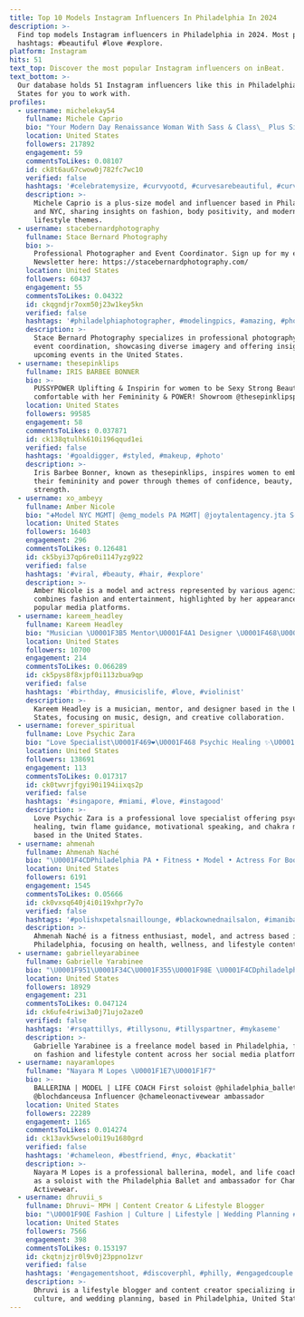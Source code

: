 ```yaml
---
title: Top 10 Models Instagram Influencers In Philadelphia In 2024
description: >-
  Find top models Instagram influencers in Philadelphia in 2024. Most popular
  hashtags: #beautiful #love #explore.
platform: Instagram
hits: 51
text_top: Discover the most popular Instagram influencers on inBeat.
text_bottom: >-
  Our database holds 51 Instagram influencers like this in Philadelphia, United
  States for you to work with.
profiles:
  - username: michelekay54
    fullname: Michele Caprio
    bio: "Your Modern Day Renaissance Woman With Sass & Class\_ Plus Size Model Philadelphia/NYC #amazoninfluencer (⬇️ Link)"
    location: United States
    followers: 217892
    engagement: 59
    commentsToLikes: 0.08107
    id: ck8t6au67cwow0j782fc7wc10
    verified: false
    hashtags: '#celebratemysize, #curvyootd, #curvesarebeautiful, #curvysensedoll'
    description: >-
      Michele Caprio is a plus-size model and influencer based in Philadelphia
      and NYC, sharing insights on fashion, body positivity, and modern
      lifestyle themes.
  - username: stacebernardphotography
    fullname: Stace Bernard Photography
    bio: >-
      Professional Photographer and Event Coordinator. Sign up for my events
      Newsletter here: https://stacebernardphotography.com/
    location: United States
    followers: 60437
    engagement: 55
    commentsToLikes: 0.04322
    id: ckqgndjr7oxm50j23w1key5kn
    verified: false
    hashtags: '#philadelphiaphotographer, #modelingpics, #amazing, #photography'
    description: >-
      Stace Bernard Photography specializes in professional photography and
      event coordination, showcasing diverse imagery and offering insights into
      upcoming events in the United States.
  - username: thesepinklips
    fullname: IRIS BARBEE BONNER
    bio: >-
      PUSSYPOWER Uplifting & Inspirin for women to be Sexy Strong Beautiful &
      comfortable with her Femininity & POWER! Showroom @thesepinklipspgarden
    location: United States
    followers: 99585
    engagement: 58
    commentsToLikes: 0.037871
    id: ck138qtulhk610i196qqud1ei
    verified: false
    hashtags: '#goaldigger, #styled, #makeup, #photo'
    description: >-
      Iris Barbee Bonner, known as thesepinklips, inspires women to embrace
      their femininity and power through themes of confidence, beauty, and
      strength.
  - username: xo_ambeyy
    fullname: Amber Nicole
    bio: "➕Model NYC MGMT| @emg_models PA MGMT| @joytalentagency.jta Seen on @theellenshow \U0001F4F0 News for @cbs_philly \U0001F3A4\U0001F451Founder Of @ambernicoletv \U0001F3AC Actress"
    location: United States
    followers: 16403
    engagement: 296
    commentsToLikes: 0.126481
    id: ck5byi37qp6re0i1147yzg922
    verified: false
    hashtags: '#viral, #beauty, #hair, #explore'
    description: >-
      Amber Nicole is a model and actress represented by various agencies. She
      combines fashion and entertainment, highlighted by her appearances on
      popular media platforms.
  - username: kareem_headley
    fullname: Kareem Headley
    bio: "Musician \U0001F3B5 Mentor\U0001F4A1 Designer \U0001F468\U0001F3FD‍\U0001F3A8 @jamnewyork @perfectsocietynyc @lovecustomdrums @tonum.cymbals @diemondstar"
    location: United States
    followers: 10700
    engagement: 214
    commentsToLikes: 0.066289
    id: ck5pys8f8xjpf0i113zbua9qp
    verified: false
    hashtags: '#birthday, #musicislife, #love, #violinist'
    description: >-
      Kareem Headley is a musician, mentor, and designer based in the United
      States, focusing on music, design, and creative collaboration.
  - username: forever_spiritual
    fullname: Love Psychic Zara
    bio: "Love Specialist\U0001F469‍❤️‍\U0001F468 Psychic Healing ✨\U0001F31E⭐️ Twin Flame Guide\U0001F525 Motivational Speaker \U0001F50A Wiccan Caster \U0001FA84 Chakra Master \U0001F4AB\U0001F9D8\U0001F3FB‍♀️ Dm to book! $55.00 Usd"
    location: United States
    followers: 138691
    engagement: 113
    commentsToLikes: 0.017317
    id: ck0twvrjfgyi90i194iixqs2p
    verified: false
    hashtags: '#singapore, #miami, #love, #instagood'
    description: >-
      Love Psychic Zara is a professional love specialist offering psychic
      healing, twin flame guidance, motivational speaking, and chakra mastery,
      based in the United States.
  - username: ahmenah
    fullname: Ahmenah Naché
    bio: "\U0001F4CDPhiladelphia PA • Fitness • Model • Actress For Bookings DM or Email"
    location: United States
    followers: 6191
    engagement: 1545
    commentsToLikes: 0.05666
    id: ck0vxsq640j4i0i19xhpr7y7o
    verified: false
    hashtags: '#polishxpetalsnaillounge, #blackownednailsalon, #imanibag'
    description: >-
      Ahmenah Naché is a fitness enthusiast, model, and actress based in
      Philadelphia, focusing on health, wellness, and lifestyle content.
  - username: gabrielleyarabinee
    fullname: Gabrielle Yarabinee
    bio: "\U0001F951\U0001F34C\U0001F355\U0001F98E \U0001F4CDphiladelphia \U0001F33A freelance model gabrielleyarabinee@gmail.com\U0001F48C\U0001F4F8 snapchat \U0001F47B gyarabinee"
    location: United States
    followers: 18929
    engagement: 231
    commentsToLikes: 0.047124
    id: ck6ufe4riwi3a0j71ujo2aze0
    verified: false
    hashtags: '#rsqattillys, #tillysonu, #tillyspartner, #mykaseme'
    description: >-
      Gabrielle Yarabinee is a freelance model based in Philadelphia, focusing
      on fashion and lifestyle content across her social media platforms.
  - username: nayaramlopes
    fullname: "Nayara M Lopes \U0001F1E7\U0001F1F7"
    bio: >-
      BALLERINA | MODEL | LIFE COACH First soloist @philadelphia_ballet
      @blochdanceusa Influencer @chameleonactivewear ambassador
    location: United States
    followers: 22289
    engagement: 1165
    commentsToLikes: 0.014274
    id: ck13avk5wselo0i19u1680grd
    verified: false
    hashtags: '#chameleon, #bestfriend, #nyc, #backatit'
    description: >-
      Nayara M Lopes is a professional ballerina, model, and life coach, serving
      as a soloist with the Philadelphia Ballet and ambassador for Chameleon
      Activewear.
  - username: dhruvii_s
    fullname: Dhruvi~ MPH | Content Creator & Lifestyle Blogger
    bio: "\U0001F90E Fashion | Culture | Lifestyle | Wedding Planning #Engaged\U0001F48D #Bridetobe @dhruviandvybav Featured model on @fox29philly \U0001F3E0: Philly"
    location: United States
    followers: 7566
    engagement: 398
    commentsToLikes: 0.153197
    id: ckqtnjzjr0l9v0j23ppno1zvr
    verified: false
    hashtags: '#engagementshoot, #discoverphl, #philly, #engagedcouple'
    description: >-
      Dhruvi is a lifestyle blogger and content creator specializing in fashion,
      culture, and wedding planning, based in Philadelphia, United States.
---
```


